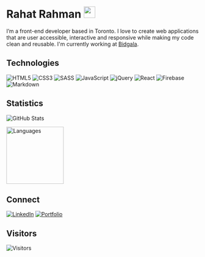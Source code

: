 # Rahat Rahman <img src="https://user-images.githubusercontent.com/1303154/88677602-1635ba80-d120-11ea-84d8-d263ba5fc3c0.gif" alt="wave" width="30" />

I’m a front-end developer based in Toronto. I love to create web applications that are user accessible, interactive and responsive while making my code clean and reusable. I'm currently working at [Bidgala](https://bidgala.com).

## Technologies

![HTML5](https://img.shields.io/badge/html5-%23E34F26.svg?style=for-the-badge&logo=html5&logoColor=white)
![CSS3](https://img.shields.io/badge/css3-%231572B6.svg?style=for-the-badge&logo=css3&logoColor=white)
![SASS](https://img.shields.io/badge/SASS-hotpink.svg?style=for-the-badge&logo=SASS&logoColor=white)
![JavaScript](https://img.shields.io/badge/javascript-%23323330.svg?style=for-the-badge&logo=javascript&logoColor=%23F7DF1E)
![jQuery](https://img.shields.io/badge/jquery-%230769AD.svg?style=for-the-badge&logo=jquery&logoColor=white)
![React](https://img.shields.io/badge/react-%2320232a.svg?style=for-the-badge&logo=react&logoColor=%2361DAFB)
![Firebase](https://img.shields.io/badge/firebase-%23039BE5.svg?style=for-the-badge&logo=firebase)
![Markdown](https://img.shields.io/badge/markdown-%23000000.svg?style=for-the-badge&logo=markdown&logoColor=white)
<!-- ![Git](https://img.shields.io/badge/git-%23F05033.svg?style=for-the-badge&logo=git&logoColor=white)
![Visual Studio Code](https://img.shields.io/badge/VisualStudioCode-0078d7.svg?style=for-the-badge&logo=visual-studio-code&logoColor=white)
![GitHub](https://img.shields.io/badge/github-%23121011.svg?style=for-the-badge&logo=github&logoColor=white)
![Netlify](https://img.shields.io/badge/netlify-%23000000.svg?style=for-the-badge&logo=netlify&logoColor=#00C7B7) -->

## Statistics

<!-- ![GitHub Stats](https://github-readme-stats.vercel.app/api?username=rahatbd&custom_title=GitHub&nbsp;Stats&hide=stars,issues&count_private=true&include_all_commits=true&show_icons=true&theme=solarized-light&title_color=ff0000&text_color=000000&icon_color=000000) -->

![GitHub Stats](https://github-readme-stats.vercel.app/api?username=rahatbd&custom_title=GitHub&nbsp;Stats&hide=stars,issues&count_private=true&include_all_commits=true&show_icons=true&theme=solarized-dark&title_color=ffbd14&text_color=fff&icon_color=fff&border_color=ffbd14)

<!-- <img src="https://github-readme-stats.vercel.app/api?username=rahatbd&custom_title=GitHub&nbsp;Stats&hide=stars,issues&count_private=true&include_all_commits=true&show_icons=true&theme=solarized-dark&title_color=ffbd14&text_color=fff&icon_color=fff&border_color=ffbd14" alt="GitHub Stats" height="150" /> -->

<!-- ![Languages](https://github-readme-stats.vercel.app/api/top-langs/?username=rahatbd&custom_title=Languages&layout=compact&theme=solarized-dark&title_color=ffbd14&text_color=fff&border_color=ffbd14) -->

<!-- ![Languages](https://github-readme-stats.vercel.app/api/top-langs/?username=rahatbd&custom_title=Languages&layout=compact&theme=solarized-light&title_color=ff0000&text_color=000000) -->

<img src="https://github-readme-stats.vercel.app/api/top-langs/?username=rahatbd&layout=compact&custom_title=Languages&theme=solarized-dark&title_color=ffbd14&text_color=fff&border_color=ffbd14" alt="Languages" height="150" />

## Connect

[![LinkedIn](https://img.shields.io/badge/linkedin-%230077B5.svg?style=for-the-badge&logo=linkedin&logoColor=white)](https://www.linkedin.com/in/rahat-rahman)
[![Portfolio](https://img.shields.io/badge/Portfolio-%23000000.svg?style=for-the-badge&logo=firefox&logoColor=#FF7139)](https://rahatrahman.com)

## Visitors

![Visitors](https://profile-counter.glitch.me/rahatbd/count.svg)
<!-- ![visitors](https://visitor-badge.glitch.me/badge?page_id=rahatbd.rahatbd) -->

<!-- [![xkcd repo](https://github-readme-stats.vercel.app/api/pin/?username=rahatbd&repo=xkcd&theme=solarized-dark&title_color=ffbd14&text_color=fff&border_color=ffbd14)](https://github.com/anuraghazra/github-readme-stats) -->

<!--
**rahatbd/rahatbd** is a ✨ _special_ ✨ repository because its `README.md` (this file) appears on your GitHub profile.

Here are some ideas to get you started:

- 🔭 I’m currently working on ...
- 🌱 I’m currently learning ...
- 👯 I’m looking to collaborate on ...
- 🤔 I’m looking for help with ...
- 💬 Ask me about ...
- 📫 How to reach me: ...
- 😄 Pronouns: ...
- ⚡ Fun fact: ...
-->
